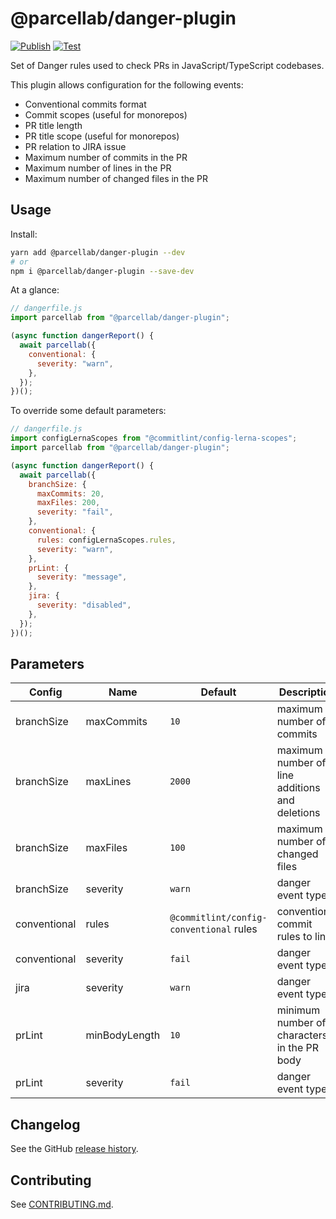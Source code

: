# @parcellab/danger-plugin

[![Publish](https://github.com/parcelLab/danger-plugin-js/actions/workflows/publish.yaml/badge.svg)](https://github.com/parcelLab/danger-plugin-js/actions/workflows/publish.yaml) [![Test](https://github.com/parcelLab/danger-plugin-js/actions/workflows/test.yaml/badge.svg)](https://github.com/parcelLab/danger-plugin-js/actions/workflows/test.yaml)

Set of Danger rules used to check PRs in JavaScript/TypeScript codebases.

This plugin allows configuration for the following events:

- Conventional commits format
- Commit scopes (useful for monorepos)
- PR title length
- PR title scope (useful for monorepos)
- PR relation to JIRA issue
- Maximum number of commits in the PR
- Maximum number of lines in the PR
- Maximum number of changed files in the PR

## Usage

Install:

```sh
yarn add @parcellab/danger-plugin --dev
# or
npm i @parcellab/danger-plugin --save-dev
```

At a glance:

```js
// dangerfile.js
import parcellab from "@parcellab/danger-plugin";

(async function dangerReport() {
  await parcellab({
    conventional: {
      severity: "warn",
    },
  });
})();
```

To override some default parameters:

```js
// dangerfile.js
import configLernaScopes from "@commitlint/config-lerna-scopes";
import parcellab from "@parcellab/danger-plugin";

(async function dangerReport() {
  await parcellab({
    branchSize: {
      maxCommits: 20,
      maxFiles: 200,
      severity: "fail",
    },
    conventional: {
      rules: configLernaScopes.rules,
      severity: "warn",
    },
    prLint: {
      severity: "message",
    },
    jira: {
      severity: "disabled",
    },
  });
})();
```

## Parameters

| Config       | Name          | Default                                 | Description                                    |
| ------------ | ------------- | --------------------------------------- | ---------------------------------------------- |
| branchSize   | maxCommits    | `10`                                    | maximum number of commits                      |
| branchSize   | maxLines      | `2000`                                  | maximum number of line additions and deletions |
| branchSize   | maxFiles      | `100`                                   | maximum number of changed files                |
| branchSize   | severity      | `warn`                                  | danger event type                              |
| conventional | rules         | `@commitlint/config-conventional` rules | conventional commit rules to lint              |
| conventional | severity      | `fail`                                  | danger event type                              |
| jira         | severity      | `warn`                                  | danger event type                              |
| prLint       | minBodyLength | `10`                                    | minimum number of characters in the PR body    |
| prLint       | severity      | `fail`                                  | danger event type                              |

## Changelog

See the GitHub [release history](https://github.com/parcelLab/danger-plugin-js/releases).

## Contributing

See [CONTRIBUTING.md](CONTRIBUTING.md).
